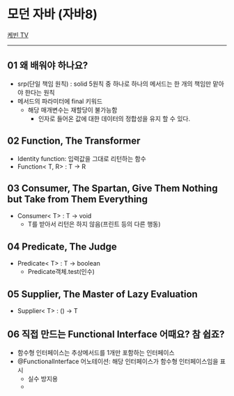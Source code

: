 # 모던 자바 (자바8)

[케빈 TV](https://www.youtube.com/playlist?list=PLRIMoAKN8c6O8_VHOyBOhzBCeN7ShyJ27)

---
## 01 왜 배워야 하나요?
- srp(단일 책임 원칙) : solid 5원칙 중 하나로 하나의 메서드는 한 개의 책임만 맡아야 한다는 원칙
- 메서드의 파라미터에 final 키워드
  - 해당 매개변수는 재할당이 불가능함
    - 인자로 들어온 값에 대한 데이터의 정합성을 유지 할 수 있다.

## 02 Function, The Transformer
- Identity function: 입력값을 그대로 리턴하는 함수
- Function< T, R> : T -> R


## 03 Consumer, The Spartan, Give Them Nothing but Take from Them Everything
- Consumer< T> : T -> void
  - T를 받아서 리턴은 하지 않음(프린트 등의 다른 행동)

## 04 Predicate, The Judge
- Predicate< T> : T -> boolean
  - Predicate객체.test(인수)

## 05 Supplier, The Master of Lazy Evaluation
- Supplier< T> : () -> T

## 06 직접 만드는 Functional Interface 어때요? 참 쉽죠?
- 함수형 인터페이스는 추상메서드를 1개만 포함하는 인터페이스
- @FunctionalInterface 어노테이션: 해당 인터페이스가 함수형 인터페이스임을 표시
  - 실수 방지용
  - 